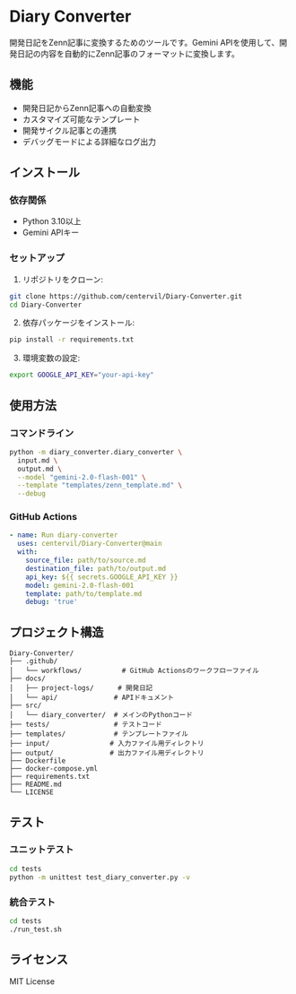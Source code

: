 # Diary Converter

開発日記をZenn記事に変換するためのツールです。Gemini APIを使用して、開発日記の内容を自動的にZenn記事のフォーマットに変換します。

## 機能

- 開発日記からZenn記事への自動変換
- カスタマイズ可能なテンプレート
- 開発サイクル記事との連携
- デバッグモードによる詳細なログ出力

## インストール

### 依存関係

- Python 3.10以上
- Gemini APIキー

### セットアップ

1. リポジトリをクローン:
```bash
git clone https://github.com/centervil/Diary-Converter.git
cd Diary-Converter
```

2. 依存パッケージをインストール:
```bash
pip install -r requirements.txt
```

3. 環境変数の設定:
```bash
export GOOGLE_API_KEY="your-api-key"
```

## 使用方法

### コマンドライン

```bash
python -m diary_converter.diary_converter \
  input.md \
  output.md \
  --model "gemini-2.0-flash-001" \
  --template "templates/zenn_template.md" \
  --debug
```

### GitHub Actions

```yaml
- name: Run diary-converter
  uses: centervil/Diary-Converter@main
  with:
    source_file: path/to/source.md
    destination_file: path/to/output.md
    api_key: ${{ secrets.GOOGLE_API_KEY }}
    model: gemini-2.0-flash-001
    template: path/to/template.md
    debug: 'true'
```

## プロジェクト構造

```
Diary-Converter/
├── .github/
│   └── workflows/          # GitHub Actionsのワークフローファイル
├── docs/
│   ├── project-logs/      # 開発日記
│   └── api/              # APIドキュメント
├── src/
│   └── diary_converter/  # メインのPythonコード
├── tests/                # テストコード
├── templates/            # テンプレートファイル
├── input/               # 入力ファイル用ディレクトリ
├── output/              # 出力ファイル用ディレクトリ
├── Dockerfile
├── docker-compose.yml
├── requirements.txt
├── README.md
└── LICENSE
```

## テスト

### ユニットテスト

```bash
cd tests
python -m unittest test_diary_converter.py -v
```

### 統合テスト

```bash
cd tests
./run_test.sh
```

## ライセンス

MIT License 